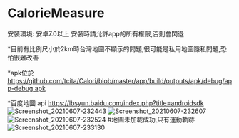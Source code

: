
# CalorieMeasure
安裝環境: 安卓7.0以上
安裝時請允許app的所有權限,否則會閃退

*目前有比例尺小於2km時台灣地圖不顯示的問題,很可能是私用地圖隱私問題,恐怕很難改善

*apk位於 https://github.com/tcita/Calori/blob/master/app/build/outputs/apk/debug/app-debug.apk

*百度地圖 api https://lbsyun.baidu.com/index.php?title=androidsdk
![Screenshot_20210607-232443](https://user-images.githubusercontent.com/50775529/121044152-e0ee0480-c7e7-11eb-8f01-187ccc730a58.jpg)
![Screenshot_20210607-232607](https://user-images.githubusercontent.com/50775529/121044171-e5b2b880-c7e7-11eb-88c4-2101a1118875.jpg)
![Screenshot_20210607-232524](https://user-images.githubusercontent.com/50775529/121044197-ea776c80-c7e7-11eb-8d8d-e77e508ff8ea.jpg)
#地圖未加載成功,只有運動軌跡
![Screenshot_20210607-233130](https://user-images.githubusercontent.com/50775529/121047517-d7b16780-c7e8-11eb-9851-4a30f42137b9.jpg)

